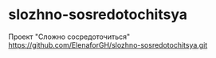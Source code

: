 # slozhno-sosredotochitsya
Проект "Сложно сосредоточиться"
https://github.com/ElenaforGH/slozhno-sosredotochitsya.git

